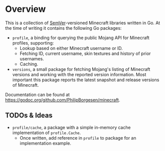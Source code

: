 # Overview
This is a collection of [SemVer](http://semver.org/spec/v2.0.0.html)-versioned Minecraft libraries written in Go.
At the time of writing it contains the following Go packages:

  - `profile`, a binding for querying the public Mojang API for Minecraft profiles, supporting:
    - Lookup based on either Minecraft username or ID.
    - Fetching ID, current username, skin textures and history of prior usernames.
    - Caching.
  - `versions`, a small package for fetching Mojang's listing of Minecraft versions
    and working with the reported version information. Most important this package
    reports the latest snapshot and release versions of Minecraft.

Documentation can be found at https://godoc.org/github.com/PhilipBorgesen/minecraft.

TODOs & Ideas
-------------
  - `profile/cache`, a package with a simple in-memory cache implementation of `profile.Cache`.
    - Once written, add reference in `profile` to package for an implementation example.